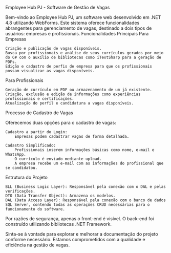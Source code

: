 Employee Hub PJ - Software de Gestão de Vagas

Bem-vindo ao Employee Hub PJ, um software web desenvolvido em .NET 4.8 utilizando WebForms. Este sistema oferece funcionalidades abrangentes para gerenciamento de vagas, destinado a dois tipos de usuários: empresas e profissionais.
Funcionalidades Principais
Para Empresas

    Criação e publicação de vagas disponíveis.
    Busca por profissionais e análise de seus currículos gerados por meio do C# com o auxílio de bibliotecas como iTextSharp para a geração de PDFs.
    Edição e cadastro de perfis de empresa para que os profissionais possam visualizar as vagas disponíveis.

Para Profissionais

    Geração de currículo em PDF ou armazenamento de um já existente.
    Criação, exclusão e edição de informações como experiências profissionais e certificações.
    Atualização do perfil e candidatura a vagas disponíveis.

Processo de Cadastro de Vagas

Oferecemos duas opções para o cadastro de vagas:

    Cadastro a partir do Login:
        Empresas podem cadastrar vagas de forma detalhada.

    Cadastro Simplificado:
        Profissionais inserem informações básicas como nome, e-mail e WhatsApp.
        O currículo é enviado mediante upload.
        A empresa recebe um e-mail com as informações do profissional que se candidatou.

Estrutura do Projeto

    BLL (Business Logic Layer): Responsável pela conexão com o DAL e pelas verificações.
    DTO (Data Transfer Object): Armazena os modelos.
    DAL (Data Access Layer): Responsável pela conexão com o banco de dados SQL Server, contendo todas as operações CRUD necessárias para o funcionamento do software.

Por razões de segurança, apenas o front-end é visível. O back-end foi construído utilizando bibliotecas .NET Framework.

Sinta-se à vontade para explorar e melhorar a documentação do projeto conforme necessário. Estamos comprometidos com a qualidade e eficiência na gestão de vagas.
